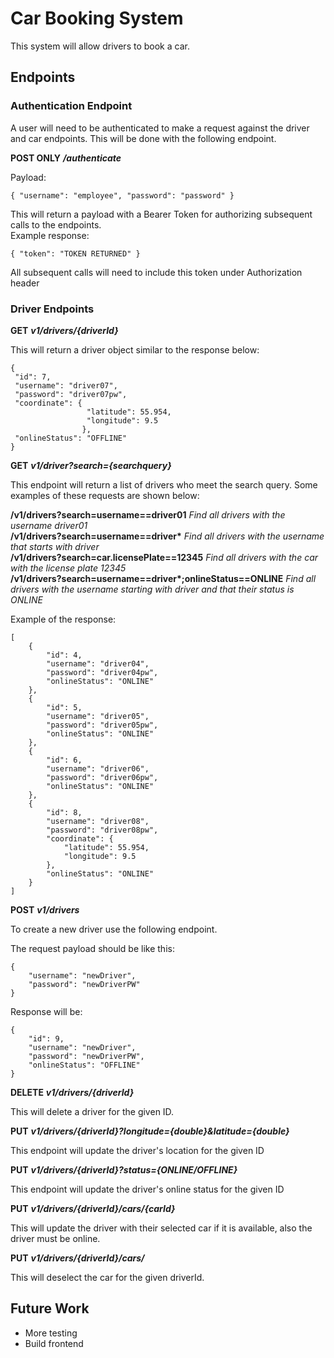 # Car Booking System

This system will allow drivers to book a car.

## Endpoints

### Authentication Endpoint
A user will need to be authenticated to make a request against the driver and car endpoints.
This will be done with the following endpoint.

**POST ONLY** **_/authenticate_**<br/> 

Payload: 

`{ "username": "employee", "password": "password" }`

This will return a payload with a Bearer Token for authorizing subsequent calls to the endpoints.<br/>
Example response:

`{
     "token": "TOKEN RETURNED"
 }`
 
 All subsequent calls will need to include this token under Authorization header
 
### Driver Endpoints
**GET** **_v1/drivers/{driverId}_**<br/>
 
 This will return a driver object similar to the response below:
 
 ```
 {
  "id": 7,
  "username": "driver07",
  "password": "driver07pw",
  "coordinate": {
                  "latitude": 55.954,
                  "longitude": 9.5
                 },
  "onlineStatus": "OFFLINE"
 }
```
**GET** **_v1/driver?search={searchquery}_**<br/>

This endpoint will return a list of drivers who meet the search query. Some examples of these requests are shown below:<br/>

**/v1/drivers?search=username==driver01** _Find all drivers with the username driver01_<br/>
**/v1/drivers?search=username==driver&ast;** _Find all drivers with the username that starts with driver_<br/>
**/v1/drivers?search=car.licensePlate==12345** _Find all drivers with the car with the license plate 12345_<br/>
**/v1/drivers?search=username==driver\*;onlineStatus==ONLINE** _Find all drivers with the username starting with driver and that their status is ONLINE_<br/>

Example of the response:<br/>
```
[
    {
        "id": 4,
        "username": "driver04",
        "password": "driver04pw",
        "onlineStatus": "ONLINE"
    },
    {
        "id": 5,
        "username": "driver05",
        "password": "driver05pw",
        "onlineStatus": "ONLINE"
    },
    {
        "id": 6,
        "username": "driver06",
        "password": "driver06pw",
        "onlineStatus": "ONLINE"
    },
    {
        "id": 8,
        "username": "driver08",
        "password": "driver08pw",
        "coordinate": {
            "latitude": 55.954,
            "longitude": 9.5
        },
        "onlineStatus": "ONLINE"
    }
]
```
 
**POST** **_v1/drivers_**<br/>

To create a new driver use the following endpoint.

The request payload should be like this:<br/>

```
{
	"username": "newDriver",
	"password": "newDriverPW"
}
```

Response will be:<br/>

```
{
    "id": 9,
    "username": "newDriver",
    "password": "newDriverPW",
    "onlineStatus": "OFFLINE"
}
```

**DELETE** **_v1/drivers/{driverId}_**<br/>

This will delete a driver for the given ID.

**PUT** **_v1/drivers/{driverId}?longitude={double}&latitude={double}_**<br/>

This endpoint will update the driver's location for the given ID<br/>

**PUT** **_v1/drivers/{driverId}?status={ONLINE/OFFLINE}_**<br/>

This endpoint will update the driver's online status for the given ID<br/>

**PUT** **_v1/drivers/{driverId}/cars/{carId}_**<br/>

This will update the driver with their selected car if it is available, also the driver must be online.

**PUT** **_v1/drivers/{driverId}/cars/_**<br/>

This will deselect the car for the given driverId.

## Future Work
* More testing
* Build frontend